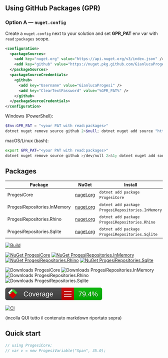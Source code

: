 <!-- PROGESI:GPR:START -->
## Using GitHub Packages (GPR)

### Option A — `nuget.config`

Create a `nuget.config` next to your solution and set **GPR_PAT** env var with `read:packages` scope.

```xml
<configuration>
  <packageSources>
    <add key="nuget.org" value="https://api.nuget.org/v3/index.json" />
    <add key="github" value="https://nuget.pkg.github.com/GianlucaProgesi/index.json" />
  </packageSources>
  <packageSourceCredentials>
    <github>
      <add key="Username" value="GianlucaProgesi" />
      <add key="ClearTextPassword" value="%GPR_PAT%" />
    </github>
  </packageSourceCredentials>
</configuration>
```

Windows (PowerShell):
```powershell
$Env:GPR_PAT = "<your PAT with read:packages>"
dotnet nuget remove source github 2>$null; dotnet nuget add source "https://nuget.pkg.github.com/GianlucaProgesi/index.json" --name "github" --username "GianlucaProgesi" --password "$Env:GPR_PAT" --store-password-in-clear-text
```

macOS/Linux (bash):
```bash
export GPR_PAT="<your PAT with read:packages>"
dotnet nuget remove source github >/dev/null 2>&1; dotnet nuget add source "https://nuget.pkg.github.com/GianlucaProgesi/index.json" --name "github" --username "GianlucaProgesi" --password "$GPR_PAT" --store-password-in-clear-text
```
<!-- PROGESI:GPR:END -->

<!-- PROGESI:PACKAGES:START -->
## Packages

| Package | NuGet | Install |
|---|---|---|
| ProgesiCore | [nuget.org](https://www.nuget.org/packages/ProgesiCore) | `dotnet add package ProgesiCore` |
| ProgesiRepositories.InMemory | [nuget.org](https://www.nuget.org/packages/ProgesiRepositories.InMemory) | `dotnet add package ProgesiRepositories.InMemory` |
| ProgesiRepositories.Rhino | [nuget.org](https://www.nuget.org/packages/ProgesiRepositories.Rhino) | `dotnet add package ProgesiRepositories.Rhino` |
| ProgesiRepositories.Sqlite | [nuget.org](https://www.nuget.org/packages/ProgesiRepositories.Sqlite) | `dotnet add package ProgesiRepositories.Sqlite` |
<!-- PROGESI:PACKAGES:END -->

<!-- PROGESI:BADGES:START -->
[![Build](https://github.com/GianlucaProgesi/Progesi/actions/workflows/release.yml/badge.svg)](https://github.com/GianlucaProgesi/Progesi/actions/workflows/release.yml)

[![NuGet ProgesiCore](https://img.shields.io/nuget/v/ProgesiCore.svg)](https://www.nuget.org/packages/ProgesiCore)
[![NuGet ProgesiRepositories.InMemory](https://img.shields.io/nuget/v/ProgesiRepositories.InMemory.svg)](https://www.nuget.org/packages/ProgesiRepositories.InMemory)
[![NuGet ProgesiRepositories.Rhino](https://img.shields.io/nuget/v/ProgesiRepositories.Rhino.svg)](https://www.nuget.org/packages/ProgesiRepositories.Rhino)
[![NuGet ProgesiRepositories.Sqlite](https://img.shields.io/nuget/v/ProgesiRepositories.Sqlite.svg)](https://www.nuget.org/packages/ProgesiRepositories.Sqlite)

![Downloads ProgesiCore](https://img.shields.io/nuget/dt/ProgesiCore)
![Downloads ProgesiRepositories.InMemory](https://img.shields.io/nuget/dt/ProgesiRepositories.InMemory)
![Downloads ProgesiRepositories.Rhino](https://img.shields.io/nuget/dt/ProgesiRepositories.Rhino)
![Downloads ProgesiRepositories.Sqlite](https://img.shields.io/nuget/dt/ProgesiRepositories.Sqlite)
<!-- PROGESI:BADGES:END -->

![Coverage](docs/coverage/badge_linecoverage.svg)

[![CI](https://github.com/GianlucaProgesi/Progesi/actions/workflows/ci.yml/badge.svg?branch=main)](https://github.com/GianlucaProgesi/Progesi/actions/workflows/ci.yml)

(incolla QUI tutto il contenuto markdown riportato sopra)

<!-- PROGESI:QUICKSTART:START -->
## Quick start

```csharp
// using ProgesiCore;
// var v = new ProgesiVariable("Span", 35.0);
```
<!-- PROGESI:QUICKSTART:END -->

